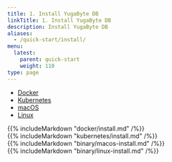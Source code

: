 ```yaml
---
title: 1. Install YugaByte DB
linkTitle: 1. Install YugaByte DB
description: Install YugaByte DB
aliases:
  - /quick-start/install/
menu:
  latest:
    parent: quick-start
    weight: 110
type: page
---
```


<ul class="nav nav-tabs nav-tabs-yb">
  <li class="active">
    <a href="#docker">
      <i class="icon-docker"></i>
      Docker
    </a>
  </li>
  <li>
    <a href="#kubernetes">
      <i class="fa fa-cubes" aria-hidden="true"></i>
      Kubernetes
    </a>
  </li>
  <li >
    <a href="#macos">
      <i class="fa fa-apple" aria-hidden="true"></i>
      macOS
    </a>
  </li>
  <li>
    <a href="#linux">
      <i class="fa fa-linux" aria-hidden="true"></i>
      Linux
    </a>
  </li>
</ul>

<div class="tab-content">
  <div id="docker" class="tab-pane fade in active">
    {{% includeMarkdown "docker/install.md" /%}}
  </div>
  <div id="kubernetes" class="tab-pane fade">
    {{% includeMarkdown "kubernetes/install.md" /%}}
  </div>
  <div id="macos" class="tab-pane fade">
    {{% includeMarkdown "binary/macos-install.md" /%}}
  </div>
  <div id="linux" class="tab-pane fade">
    {{% includeMarkdown "binary/linux-install.md" /%}}
  </div> 
</div>


